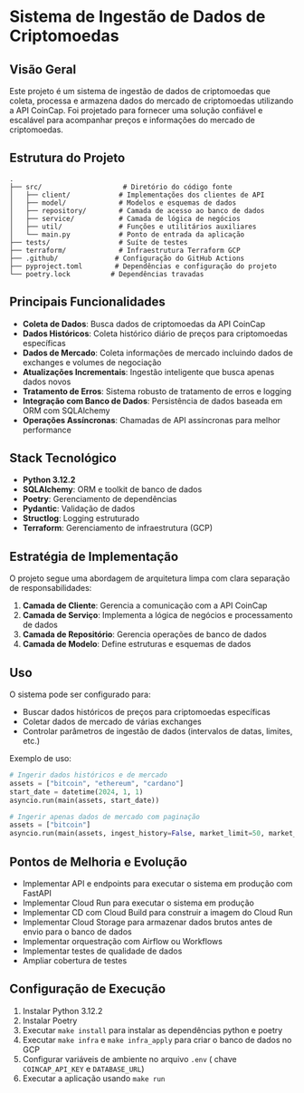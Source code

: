 # Sistema de Ingestão de Dados de Criptomoedas

## Visão Geral
Este projeto é um sistema de ingestão de dados de criptomoedas que coleta, processa e armazena dados do mercado de criptomoedas utilizando a API CoinCap. Foi projetado para fornecer uma solução confiável e escalável para acompanhar preços e informações do mercado de criptomoedas.

## Estrutura do Projeto
```
.
├── src/                    # Diretório do código fonte
│   ├── client/            # Implementações dos clientes de API
│   ├── model/             # Modelos e esquemas de dados
│   ├── repository/        # Camada de acesso ao banco de dados
│   ├── service/           # Camada de lógica de negócios
│   ├── util/              # Funções e utilitários auxiliares
│   └── main.py            # Ponto de entrada da aplicação
├── tests/                 # Suíte de testes
├── terraform/             # Infraestrutura Terraform GCP
├── .github/              # Configuração do GitHub Actions
├── pyproject.toml        # Dependências e configuração do projeto
└── poetry.lock          # Dependências travadas
```

## Principais Funcionalidades
- **Coleta de Dados**: Busca dados de criptomoedas da API CoinCap
- **Dados Históricos**: Coleta histórico diário de preços para criptomoedas específicas
- **Dados de Mercado**: Coleta informações de mercado incluindo dados de exchanges e volumes de negociação
- **Atualizações Incrementais**: Ingestão inteligente que busca apenas dados novos
- **Tratamento de Erros**: Sistema robusto de tratamento de erros e logging
- **Integração com Banco de Dados**: Persistência de dados baseada em ORM com SQLAlchemy
- **Operações Assíncronas**: Chamadas de API assíncronas para melhor performance

## Stack Tecnológico
- **Python 3.12.2**
- **SQLAlchemy**: ORM e toolkit de banco de dados
- **Poetry**: Gerenciamento de dependências
- **Pydantic**: Validação de dados
- **Structlog**: Logging estruturado
- **Terraform**: Gerenciamento de infraestrutura (GCP)

## Estratégia de Implementação
O projeto segue uma abordagem de arquitetura limpa com clara separação de responsabilidades:

1. **Camada de Cliente**: Gerencia a comunicação com a API CoinCap
2. **Camada de Serviço**: Implementa a lógica de negócios e processamento de dados
3. **Camada de Repositório**: Gerencia operações de banco de dados
4. **Camada de Modelo**: Define estruturas e esquemas de dados

## Uso
O sistema pode ser configurado para:
- Buscar dados históricos de preços para criptomoedas específicas
- Coletar dados de mercado de várias exchanges
- Controlar parâmetros de ingestão de dados (intervalos de datas, limites, etc.)

Exemplo de uso:
```python
# Ingerir dados históricos e de mercado
assets = ["bitcoin", "ethereum", "cardano"]
start_date = datetime(2024, 1, 1)
asyncio.run(main(assets, start_date))

# Ingerir apenas dados de mercado com paginação
assets = ["bitcoin"]
asyncio.run(main(assets, ingest_history=False, market_limit=50, market_offset=0))
```

## Pontos de Melhoria e Evolução
- Implementar API e endpoints para executar o sistema em produção com FastAPI
- Implementar Cloud Run para executar o sistema em produção
- Implementar CD com Cloud Build para construir a imagem do Cloud Run
- Implementar Cloud Storage para armazenar dados brutos antes de envio para o banco de dados
- Implementar orquestração com Airflow ou Workflows
- Implementar testes de qualidade de dados
- Ampliar cobertura de testes

## Configuração de Execução
1. Instalar Python 3.12.2
2. Instalar Poetry
3. Executar `make install` para instalar as dependências python e poetry
4. Executar `make infra` e `make infra_apply` para criar o banco de dados no GCP
5. Configurar variáveis de ambiente no arquivo `.env` ( chave `COINCAP_API_KEY` e `DATABASE_URL`)
6. Executar a aplicação usando `make run`
